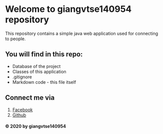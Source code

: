 # Welcome to giangvtse140954 repository
This repository contains a simple java web
application used for connecting to people.

## You will find in this repo:
* Database of the project
* Classes of this application
* .gitignore
* Markdown code - this file itself

## Connect me via
1. [Facebook](https://facebook.com/giang.coi.104)
2. [Github](https://github.com/giangvtse140954)

#### © 2020 by giangvtse140954